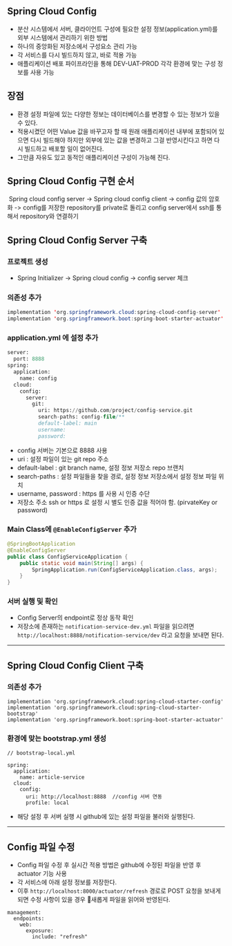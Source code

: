 ## Spring Cloud Config

- 분산 시스템에서 서버, 클라이언트 구성에 필요한 설정 정보(application.yml)를 외부 시스템에서 관리하기 위한 방법
- 하나의 중앙화된 저장소에서 구성요소 관리 가능
- 각 서비스를 다시 빌드하지 않고, 바로 적용 가능
- 애플리케이션 배포 파이프라인을 통해 DEV-UAT-PROD 각각 환경에 맞는 구성 정보를 사용 가능

## 장점

- 환경 설정 파일에 있는 다양한 정보는 데이터베이스를 변경할 수 있는 정보가 있을 수 있다.
- 적용시켰던 어떤 Value 값을 바꾸고자 할 때 원래 애플리케이션 내부에 포함되어 있으면 다시 빌드해야 하지만 외부에 있는 값을 변경하고 그걸 반영시킨다고 하면 다시 빌드하고 배포할 일이 없어진다.
- 그만큼 자유도 있고 동적인 애플리케이션 구성이 가능해 진다.

## Spring Cloud Config 구현 순서

 Spring cloud config server -> Spring cloud config client -> config 값의 암호화 -> config를 저장한 repository를 private로 돌리고 config server에서 ssh를 통해서 repository와 연결하기


## Spring Cloud Config Server 구축

### 프로젝트 생성

- Spring Initializer -> Spring cloud config -> config server 체크

### 의존성 추가

```java
implementation 'org.springframework.cloud:spring-cloud-config-server'
implementation 'org.springframework.boot:spring-boot-starter-actuator'
```

### application.yml 에 설정 추가

```sql
server:
  port: 8888
spring:
  application:
    name: config
  cloud:
    config:
      server:
        git:
          uri: https://github.com/project/config-service.git
          search-paths: config-file/**
          default-label: main
          username: 
          password: 
```

- config 서버는 기본으로 8888 사용
- uri : 설정 파일이 있는 git repo 주소
- default-label : git branch name, 설정 정보 저장소 repo 브랜치
- search-paths : 설정 파일들을 찾을 경로, 설정 정보 저장소에서 설정 정보 파일 위치
- username, password : https 를 사용 시 인증 수단
- 저장소 주소 ssh or https 로 설정 시 별도 인증 값을 적어야 함. (pirvateKey or password)

### Main Class에 `@EnableConfigServer` 추가

```java
@SpringBootApplication  
@EnableConfigServer  
public class ConfigServiceApplication {  
    public static void main(String[] args) {  
        SpringApplication.run(ConfigServiceApplication.class, args);  
    }  
}
```

### 서버 실행 및 확인

- Config Server의 endpoint로 정상 동작 확인
- 저장소에 존재하는 `notification-service-dev.yml` 파일을 읽으려면 `http://localhost:8888/notification-service/dev` 라고 요청을 보내면 된다.

---
## Spring Cloud Config Client 구축

### 의존성 추가

```
implementation 'org.springframework.cloud:spring-cloud-starter-config'  
implementation 'org.springframework.cloud:spring-cloud-starter-bootstrap'  
implementation 'org.springframework.boot:spring-boot-starter-actuator'
```

### 환경에 맞는 bootstrap.yml 생성

```
// bootstrap-local.yml

spring:  
  application:  
    name: article-service  
  cloud:  
    config:  
      uri: http://localhost:8888  //config 서버 연동
      profile: local
```

- 해당 설정 후 서버 실행 시 github에 있는 설정 파일을 불러와 실행된다.

---
## Config 파일 수정

- Config 파일 수정 후 실시간 적용 방법은 github에 수정된 파일을 반영 후 actuator 기능 사용
- 각 서비스에 아래 설정 정보를 저장한다.
- 이후 `http://localhost:8000/actuator/refresh` 경로로 POST 요청을 보내게되면 수정 사항이 있을 경우 새롭게 파일을 읽어와 반영된다.

```
management:  
  endpoints:  
    web:  
      exposure:  
        include: "refresh"
```

